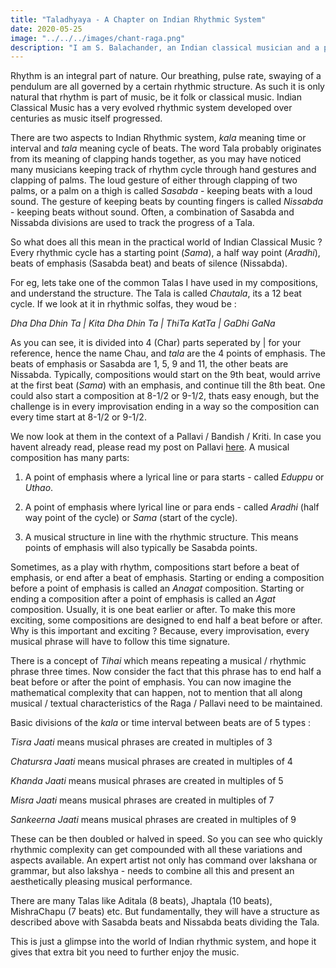 ```yaml
---
title: "Taladhyaya - A Chapter on Indian Rhythmic System"
date: 2020-05-25
image: "../../../images/chant-raga.png"
description: "I am S. Balachander, an Indian classical musician and a performing artist of Chandraveena. In my long association with music, I have been privileged to have had deep and meaningful discussions on the theory of music with my Ustad, and undertaken further study of scriptures to understand our music better. Here I share my reading on Indian Rhythmic System. Read on to find out more!"
---
```


Rhythm is an integral part of nature. Our breathing, pulse rate, swaying of a pendulum are all governed by a certain rhythmic structure. As such it is only natural that rhythm is part of music, be it folk or classical music. Indian Classical Music has a very evolved rhythmic system developed over centuries as music itself progressed.

There are two aspects to Indian Rhythmic system, *kala* meaning time or interval and *tala* meaning cycle of beats. The word Tala probably originates from its meaning of clapping hands together, as you may have noticed many musicians keeping track of rhythm cycle through hand gestures and clapping of palms. The loud gesture of either through clapping of two palms, or a palm on a thigh is called *Sasabda* - keeping beats with a loud sound. The gesture of keeping beats by counting fingers is called *Nissabda* - keeping beats without sound. Often, a combination of Sasabda and Nissabda divisions are used to track the progress of a Tala.

So what does all this mean in the practical world of Indian Classical Music ? Every rhythmic cycle has a starting point (*Sama*), a half way point (*Aradhi*), beats of emphasis (Sasabda beat) and beats of silence (Nissabda). 

For eg, lets take one of the common Talas I have used in my compositions, and understand the structure. The Tala is called *Chautala*, its a 12 beat cycle. If we look at it in rhythmic solfas, they woud be :

*Dha Dha Dhin Ta | Kita Dha Dhin Ta | ThiTa KatTa | GaDhi GaNa*

As you can see, it is divided into 4 (Char) parts seperated by | for your reference, hence the name Chau, and *tala* are the 4 points of emphasis. The beats of emphasis or Sasabda are 1, 5, 9 and 11, the other beats are Nissabda. Typically, compositions would start on the 9th beat, would arrive at the first beat (*Sama*) with an emphasis, and continue till the 8th beat. One could also start a composition at 8-1/2 or 9-1/2, thats easy enough, but the challenge is in every improvisation ending in a way so the composition can every time start at 8-1/2 or 9-1/2.

We now look at them in the context of a Pallavi / Bandish / Kriti. In case you havent already read, please read my post on Pallavi [here](/blog/pallavi). A musical composition has many parts:

1. A point of emphasis where a lyrical line or para starts - called *Eduppu* or *Uthao*.

2. A point of emphasis where lyrical line or para ends - called *Aradhi* (half way point of the cycle) or *Sama* (start of the cycle).

3. A musical structure in line with the rhythmic structure. This means points of emphasis will also typically be Sasabda points.

Sometimes, as a play with rhythm, compositions start before a beat of emphasis, or end after a beat of emphasis. Starting or ending a composition before a point of emphasis is called an *Anagat* composition. Starting or ending a composition after a point of emphasis is called an *Agat* composition. Usually, it is one beat earlier or after. To make this more exciting, some compositions are designed to end half a beat before or after. Why is this important and exciting ? Because, every improvisation, every musical phrase will have to follow this time signature.

There is a concept of *Tihai* which means repeating a musical / rhythmic phrase three times. Now consider the fact that this phrase has to end half a beat before or after the point of emphasis. You can now imagine the mathematical complexity that can happen, not to mention that all along musical / textual characteristics of the Raga / Pallavi need to be maintained.

Basic divisions of the *kala* or time interval between beats are of 5 types :

*Tisra Jaati* means musical phrases are created in multiples of 3

*Chatursra Jaati* means musical phrases are created in multiples of 4

*Khanda Jaati* means musical phrases are created in multiples of 5

*Misra Jaati* means musical phrases are created in multiples of 7

*Sankeerna Jaati* means musical phrases are created in multiples of 9

These can be then doubled or halved in speed. So you can see who quickly rhythmic complexity can get compounded with all these variations and aspects available. An expert artist not only has command over lakshana or grammar, but also lakshya - needs to combine all this and present an aesthetically pleasing musical performance.

There are many Talas like Aditala (8 beats), Jhaptala (10 beats), MishraChapu (7 beats) etc. But fundamentally, they will have a structure as described above with Sasabda beats and Nissabda beats dividing the Tala.

This is just a glimpse into the world of Indian rhythmic system, and hope it gives that extra bit you need to further enjoy the music.


